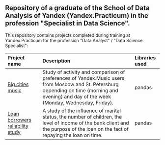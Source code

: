 ## Repository of a graduate of the School of Data Analysis of Yandex (Yandex.Practicum) in the profession "Specialist in Data Science".
This repository contains projects completed during training at Yandex.Practicum for the profession "Data Analyst" / "Data Science Specialist":

| Project name          | Description                 | Libraries used  |
| :-------------------- | :---------------------------|:----------------|
| [Big cities music](https://github.com/stasadeus/yandex_practicum_data_science_eng/tree/main/big_cities_music)| Study of activity and comparison of preferences of Yandex.Music users from Moscow and St. Petersburg depending on time (morning and evening) and day of the week (Monday, Wednesday, Friday).|         pandas        | 
| [Loan borrowers reliability study](https://github.com/stasadeus/yandex_practicum_data_science_eng/tree/main/loan_borrowers_reliability)| A study of the influence of marital status, the number of children, the level of income of the bank client and the purpose of the loan on the fact of repaying the loan on time. | pandas |
